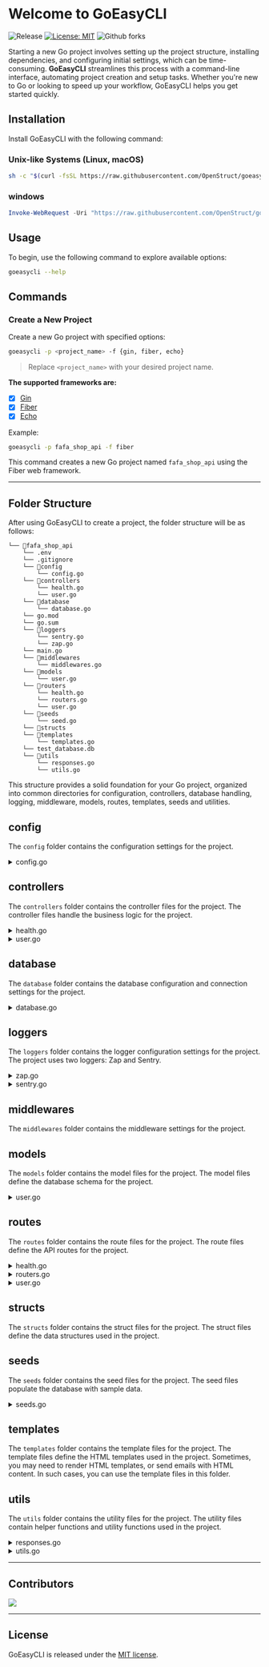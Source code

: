# Welcome to GoEasyCLI

![Release](https://img.shields.io/github/v/release/OpenStruct/goeasycli)
[![License: MIT](https://img.shields.io/badge/License-MIT-yellow.svg)](https://opensource.org/licenses/MIT)
![Github forks](https://img.shields.io/github/forks/OpenStruct/goeasycli)

Starting a new Go project involves setting up the project structure, installing dependencies, and configuring initial settings, which can be time-consuming. **GoEasyCLI** streamlines this process with a command-line interface, automating project creation and setup tasks. Whether you're new to Go or looking to speed up your workflow, GoEasyCLI helps you get started quickly.

## Installation

Install GoEasyCLI with the following command:

### Unix-like Systems (Linux, macOS)

```bash
sh -c "$(curl -fsSL https://raw.githubusercontent.com/OpenStruct/goeasycli/main/scripts/install.sh)"
```

### windows

```powershell
Invoke-WebRequest -Uri "https://raw.githubusercontent.com/OpenStruct/goeasycli/main/scripts/install.ps1" -OutFile "$env:TEMP\install.ps1"; & "$env:TEMP\install.ps1"
```

## Usage

To begin, use the following command to explore available options:

```bash
goeasycli --help
```

## Commands

### Create a New Project

Create a new Go project with specified options:

```bash
goeasycli -p <project_name> -f {gin, fiber, echo}
```

> Replace `<project_name>` with your desired project name.

**The supported frameworks are:**
- [x] [Gin](https://gin-gonic.com)
- [x] [Fiber](https://gofiber.io)
- [x] [Echo](https://echo.labstack.com)

Example:

```bash
goeasycli -p fafa_shop_api -f fiber
```

This command creates a new Go project named `fafa_shop_api` using the Fiber web framework.

---

## Folder Structure

After using GoEasyCLI to create a project, the folder structure will be as follows:

```
└── 📁fafa_shop_api
    └── .env
    └── .gitignore
    └── 📁config
        └── config.go
    └── 📁controllers
        └── health.go
        └── user.go
    └── 📁database
        └── database.go
    └── go.mod
    └── go.sum
    └── 📁loggers
        └── sentry.go
        └── zap.go
    └── main.go
    └── 📁middlewares
        └── middlewares.go
    └── 📁models
        └── user.go
    └── 📁routers
        └── health.go
        └── routers.go
        └── user.go
    └── 📁seeds
        └── seed.go
    └── 📁structs
    └── 📁templates
        └── templates.go
    └── test_database.db
    └── 📁utils
        └── responses.go
        └── utils.go
```

This structure provides a solid foundation for your Go project, organized into common directories for configuration, controllers, database handling, logging, middleware, models, routes, templates, seeds and utilities.

## config
The `config` folder contains the configuration settings for the project.

<details>

<summary>config.go</summary>

- <kbd> It initializes the configuration settings.</kbd>
- <kbd> It loads the environment variables and sets the default values for the configuration settings.</kbd>
- <kbd> You can add more configuration settings to this file as needed.</kbd>
</details>

## controllers
The `controllers` folder contains the controller files for the project. The controller files handle the business logic for the project.

<details>

<summary>health.go</summary>

- <kbd> It contains the health check controller, which returns the status of the application.</kbd>

</details>

<details>

<summary>user.go</summary>

- <kbd> It contains a sample user controller, which handles basic CRUD operations for users.</kbd>

</details>

## database
The `database` folder contains the database configuration and connection settings for the project.

<details>

<summary>database.go</summary>

- <kbd> It sets up the database connection and initializes the database.</kbd>
- <kbd> It contains the database migration logic to create the required tables.</kbd>
- <kbd> By default, the project uses a SQLite database. You can change the database settings in this file, as well as the .env file to use a different database.</kbd>

</details>

## loggers
The `loggers` folder contains the logger configuration settings for the project. The project uses two loggers: Zap and Sentry.

<details>

<summary>zap.go</summary>

- <kbd> It initializes the Zap logger, which logs messages to the console.</kbd>
- <kbd> You can customize the logger to log messages to a file or a different output.</kbd>

</details>

<details>

<summary>sentry.go</summary>

- <kbd> It initializes the Sentry logger, which sends error messages to the Sentry service.</kbd>
- <kbd> You can configure the Sentry logger with your Sentry DSN to send error messages to your Sentry account.</kbd>

</details>

## middlewares
The `middlewares` folder contains the middleware settings for the project.

## models
The `models` folder contains the model files for the project. The model files define the database schema for the project.

<details>
<summary>user.go</summary>

- <kbd> It contains the user model, which defines the sample user schema.</kbd>
- <kbd> You can add more model files to define additional database schemas for the project.</kbd>
</details>

## routes
The `routes` folder contains the route files for the project. The route files define the API routes for the project.

<details>
<summary>health.go</summary>

- <kbd> It contains the health check route, which returns the status of the application.</kbd>
</details>

<details>
<summary>routers.go</summary>

- <kbd> It initializes the router and registers the API routes for the project.</kbd>
- <kbd> Other route files are registered in this file.</kbd>
</details>

<details>
<summary>user.go</summary>

- <kbd> It contains the sample user routes, which define the API routes for basic CRUD operations on users.</kbd>
</details>

## structs
The `structs` folder contains the struct files for the project. The struct files define the data structures used in the project.

## seeds
The `seeds` folder contains the seed files for the project. The seed files populate the database with sample data.

<details>
<summary>seeds.go</summary>

- <kbd> It contains the seed logic to populate the database with sample user.</kbd>
- <kbd> You can comment out the seed logic if you don't want to populate the database with sample data.</kbd>
</details>

## templates
The `templates` folder contains the template files for the project. The template files define the HTML templates used in the project.
Sometimes, you may need to render HTML templates, or send emails with HTML content. In such cases, you can use the template files in this folder.

## utils
The `utils` folder contains the utility files for the project. The utility files contain helper functions and utility functions used in the project.

<details>
<summary>responses.go</summary>

- <kbd> It contains the response utility functions to send JSON responses to the client.</kbd>
- <kbd> You can customize the response functions to handle different response formats or error messages.</kbd>
</details>

<details>
<summary>utils.go</summary>

- <kbd> It contains the utility functions for the project.</kbd>
- <kbd> Utility functions are used to perform common tasks such as string manipulation, and data validation.</kbd>
</details>

---

## Contributors

<a href="https://github.com/OpenStruct/goeasycli/graphs/contributors">
  <img src="https://contrib.rocks/image?repo=OpenStruct/goeasycli" />
</a>

---

## License

GoEasyCLI is released under the [MIT license](LICENSE).
